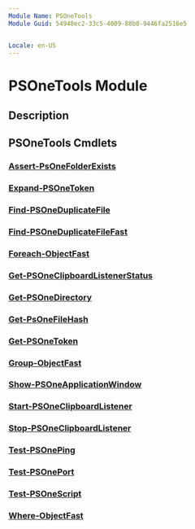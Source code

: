 ```yaml
---
Module Name: PSOneTools
Module Guid: 54948ec2-33c5-4009-88b0-9446fa2516e5


Locale: en-US
---
```


# PSOneTools Module
## Description


## PSOneTools Cmdlets
### [Assert-PsOneFolderExists](Assert-PsOneFolderExists.md)


### [Expand-PSOneToken](Expand-PSOneToken.md)


### [Find-PSOneDuplicateFile](Find-PSOneDuplicateFile.md)


### [Find-PSOneDuplicateFileFast](Find-PSOneDuplicateFileFast.md)


### [Foreach-ObjectFast](Foreach-ObjectFast.md)


### [Get-PSOneClipboardListenerStatus](Get-PSOneClipboardListenerStatus.md)


### [Get-PSOneDirectory](Get-PSOneDirectory.md)


### [Get-PsOneFileHash](Get-PsOneFileHash.md)


### [Get-PSOneToken](Get-PSOneToken.md)


### [Group-ObjectFast](Group-ObjectFast.md)


### [Show-PSOneApplicationWindow](Show-PSOneApplicationWindow.md)


### [Start-PSOneClipboardListener](Start-PSOneClipboardListener.md)


### [Stop-PSOneClipboardListener](Stop-PSOneClipboardListener.md)


### [Test-PSOnePing](Test-PSOnePing.md)


### [Test-PSOnePort](Test-PSOnePort.md)


### [Test-PSOneScript](Test-PSOneScript.md)


### [Where-ObjectFast](Where-ObjectFast.md)


